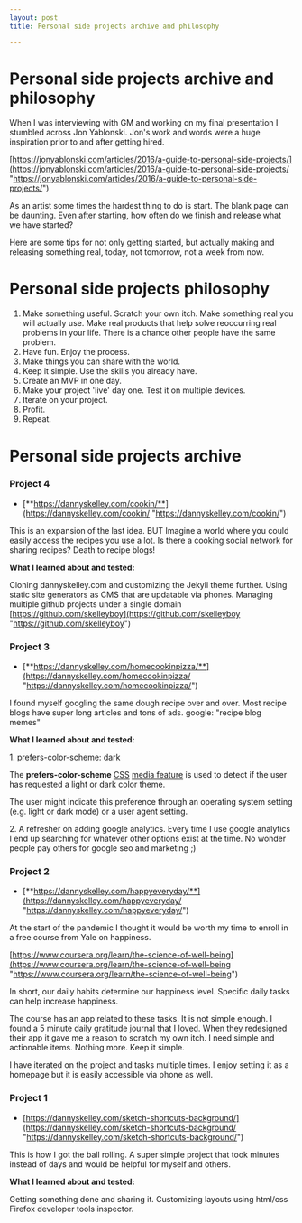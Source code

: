```yaml
---
layout: post
title: Personal side projects archive and philosophy

---
```

# Personal side projects archive and philosophy

When I was interviewing with GM and working on my final presentation I stumbled across Jon Yablonski. Jon's work and words were a huge inspiration prior to and after getting hired.

[https://jonyablonski.com/articles/2016/a-guide-to-personal-side-projects/](https://jonyablonski.com/articles/2016/a-guide-to-personal-side-projects/ "https://jonyablonski.com/articles/2016/a-guide-to-personal-side-projects/")

As an artist some times the hardest thing to do is start. The blank page can be daunting. Even after starting, how often do we finish and release what we have started?

Here are some tips for not only getting started, but actually making and releasing something real, today, not tomorrow, not a week from now.

# Personal side projects philosophy

1. Make something useful. Scratch your own itch. Make something real you will actually use. Make real products that help solve reoccurring real problems in your life. There is a chance other people have the same problem.
2. Have fun. Enjoy the process.
3. Make things you can share with the world.
4. Keep it simple. Use the skills you already have.
5. Create an MVP in one day.
6. Make your project 'live' day one. Test it on multiple devices.
7. Iterate on your project.
8. Profit.
9. Repeat.

# Personal side projects archive

### **Project 4**

* [**https://dannyskelley.com/cookin/**](https://dannyskelley.com/cookin/ "https://dannyskelley.com/cookin/")

This is an expansion of the last idea. BUT Imagine a world where you could easily access the recipes you use a lot. Is there a cooking social network for sharing recipes? Death to recipe blogs!

**What I learned about and tested:**

Cloning dannyskelley.com and customizing the Jekyll theme further. Using static site generators as CMS that are updatable via phones. Managing multiple github projects under a single domain [https://github.com/skelleyboy](https://github.com/skelleyboy "https://github.com/skelleyboy")

### **Project 3**

* [**https://dannyskelley.com/homecookinpizza/**](https://dannyskelley.com/homecookinpizza/ "https://dannyskelley.com/homecookinpizza/")

I found myself googling the same dough recipe over and over. Most recipe blogs have super long articles and tons of ads. google: "recipe blog memes"

**What I learned about and tested:**

1\. prefers-color-scheme: dark

The **prefers-color-scheme** [CSS](https://developer.mozilla.org/en-US/docs/Web/CSS) [media feature](https://developer.mozilla.org/en-US/docs/Web/CSS/Media_Queries/Using_media_queries#media_features) is used to detect if the user has requested a light or dark color theme.

The user might indicate this preference through an operating system setting (e.g. light or dark mode) or a user agent setting.

2\. A refresher on adding google analytics. Every time I use google analytics I end up searching for whatever other options exist at the time. No wonder people pay others for google seo and marketing ;)

### **Project 2**

* [**https://dannyskelley.com/happyeveryday/**](https://dannyskelley.com/happyeveryday/ "https://dannyskelley.com/happyeveryday/")

At the start of the pandemic I thought it would be worth my time to enroll in a free course from Yale on happiness.

[https://www.coursera.org/learn/the-science-of-well-being](https://www.coursera.org/learn/the-science-of-well-being "https://www.coursera.org/learn/the-science-of-well-being")

In short, our daily habits determine our happiness level. Specific daily tasks can help increase happiness.

The course has an app related to these tasks. It is not simple enough. I found a 5 minute daily gratitude journal that I loved. When they redesigned their app it gave me a reason to scratch my own itch. I need simple and actionable items. Nothing more. Keep it simple.

I have iterated on the project and tasks multiple times. I enjoy setting it as a homepage but it is easily accessible via phone as well.

### Project 1

* [https://dannyskelley.com/sketch-shortcuts-background/](https://dannyskelley.com/sketch-shortcuts-background/ "https://dannyskelley.com/sketch-shortcuts-background/")

This is how I got the ball rolling. A super simple project that took minutes instead of days and would be helpful for myself and others.

**What I learned about and tested:**

Getting something done and sharing it. Customizing layouts using html/css Firefox developer tools inspector.